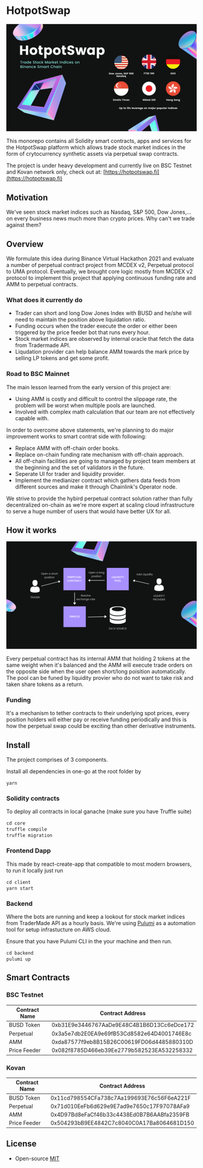 # HotpotSwap

![slide](hotpotswap-poster.png)

This monorepo contains all Solidity smart contracts, apps and services for the HotpotSwap platform which allows trade stock market indices in the form of crytocurrency synthetic assets via perpetual swap contracts. 

The project is under heavy development and currently live on BSC Testnet and Kovan network only, check out at: [https://hotpotswap.fi](https://hotpotswap.fi)

## Motivation

We've seen stock market indices such as Nasdaq, S&P 500, Dow Jones,... on every business news much more than crypto prices. Why can't we trade against them?

## Overview

We formulate this idea during Binance Virtual Hackathon 2021 and evaluate a number of perpetual contract project from MCDEX v2, Perpetual protocol to UMA protocol. Eventually, we brought core logic mostly from MCDEX v2 protocol to implement this project that applying continuous funding rate and AMM to perpetual contracts.

### What does it currently do

* Trader can short and long Dow Jones Index with BUSD and he/she will need to maintain the position above liquidation ratio.
* Funding occurs when the trader execute the order or either been triggered by the price feeder bot that runs every hour.
* Stock market indices are observed by internal oracle that fetch the data from Tradermade API.
* Liqudation provider can help balance AMM towards the mark price by selling LP tokens and get some profit.

### Road to BSC Mainnet

The main lesson learned from the early version of this project are:

* Using AMM is costly and difficult to control the slippage rate, the problem will be worst when multiple pools are launched.
* Involved with complex math calculation that our team are not effectively capable with.

In order to overcome above statements, we're planning to do major improvement works to smart contrat side with following:
* Replace AMM with off-chain order books.
* Replace on-chain funding rate mechanism with off-chain approach.
* All off-chain facilities are going to managed by project team members at the beginning and the set of validators in the future.
* Seperate UI for trader and liquidity provider.
* Implement the medianizer contract which gathers data feeds from different sources and make it through Chainlink's Operator node.

We strive to provide the hybird perpetual contract solution rather than fully decentralized on-chain as we're more expert at scaling cloud infrastructure to serve a huge number of users that would have better UX for all.

## How it works

![slide-2](hotpotswap-poster-2.png)

Every perpetual contract has its internal AMM that holding 2 tokens at the same weight when it's balanced and the AMM will execute trade orders on the opposite side when the user open short/long poisition automatically. The pool can be funed by liquidity provier who do not want to take risk and taken share tokens as a return.

### Funding

It's a mechanism to tether contracts to their underlying spot prices, every position holders will either pay or receive funding periodically and this is how the perpetual swap could be exciting than other derivative instruments. 

## Install

The project comprises of 3 components.

Install all dependencies in one-go at the root folder by

```
yarn
```

### Solidity contracts

To deploy all contracts in local ganache (make sure you have Truffle suite)

```
cd core
truffle compile
truffle migration
```

### Frontend Dapp

This made by react-create-app that compatible to most modern browsers, to run it locally just run

```
cd client
yarn start
```

### Backend

Where the bots are running and keep a lookout for stock market indices from TraderMade API as a hourly basis. We're using [Pulumi](https://www.pulumi.com/) as a automation tool for setup infrastucture on AWS cloud.

Ensure that you have Pulumi CLI in the your machine and then run.

```
cd backend
pulumi up
```

## Smart Contracts

### BSC Testnet

Contract Name | Contract Address 
--- | --- 
BUSD Token | 0xb31E9e3446767AaDe9E48C4B1B6D13Cc6eDce172 
Perpetual | 0x3a5e7db2E0EA9e69fB53Cd8582e64D4001746E8c
AMM | 0xda87577f9eb8B15B26C00619FD06d4485880310D
Price Feeder | 0x082f8785D466eb39Ee2779b582523EA532258332

### Kovan

Contract Name | Contract Address 
--- | --- 
BUSD Token | 0x11cd798554CFa738c7Aa199693E76c56F6eA221F 
Perpetual | 0x71d010EeFb6d629e9E7ad9e7650c17F97078AFa9
AMM | 0x4D97Bd8eFaCf46b33c4438Ed0B7B6AABfa2359FB
Price Feeder | 0x504293bB9EE4842C7c8040C0A17Ba8064681D150

## License

* Open-source [MIT](LICENSE)












